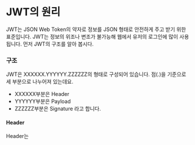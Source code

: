 # JWT의 원리
JWT는 JSON Web Token의 약자로 정보를 JSON 형태로 안전하게 주고 받기 위한 표준입니다.
JWT는 정보의 위조나 변조가 불가능해 웹에서 유저의 로그인에 많이 사용됩니다. 먼저 JWT의 구조를 알아 봅시다.

### 구조
JWT은 XXXXXX.YYYYYY.ZZZZZZ의 형태로 구성되어 있습니다. 점(.)을 기준으로 세 부분으로 나누어져 있는데요.
- XXXXXX부분은 Header
- YYYYYY부분은 Payload
- ZZZZZZ부분은 Signature
라고 합니다.

#### Header
Header는 


